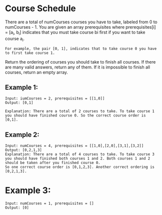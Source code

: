 # Course Schedule
There are a total of numCourses courses you have to take, labeled from 0 to numCourses - 1. You are given an array prerequisites where prerequisites[i] = [a<sub>i</sub>, b<sub>i</sub>] indicates that you must take course bi first if you want to take course a<sub>i</sub>.

    For example, the pair [0, 1], indicates that to take course 0 you have to first take course 1.

Return the ordering of courses you should take to finish all courses. If there are many valid answers, return any of them. If it is impossible to finish all courses, return an empty array.

## Example 1:

    Input: iumCourses = 2, prerequisites = [[1,0]]
    Output: [0,1]

    Explanation: There are a total of 2 courses to take. To take course 1 you should have finished course 0. So the correct course order is [0,1].
## Example 2:

    Input: numCourses = 4, prerequisites = [[1,0],[2,0],[3,1],[3,2]]
    Output: [0,2,1,3]
    Explanation: There are a total of 4 courses to take. To take course 3 you should have finished both courses 1 and 2. Both courses 1 and 2 should be taken after you finished course 0.
    So one correct course order is [0,1,2,3]. Another correct ordering is [0,2,1,3].
# Example 3:

    Input: numCourses = 1, prerequisites = []
    Output: [0]